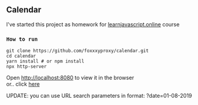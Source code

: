 ## Calendar
I've started this project as homework for [learnjavascript.online](https://learnjavascript.online/) course 

### `How to run`

    git clone https://github.com/foxxxyproxy/calendar.git
    cd calendar
    yarn install # or npm install
    npx http-server

Open [http://localhost:8080](http://localhost:8080) to view it in the browser <br>
or.. click [here](https://foxxxyproxy.github.io/calendar/?date=01-08-2019)

UPDATE: you can use URL search parameters in format: ?date=01-08-2019
